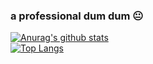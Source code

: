 ### a professional dum dum :neutral_face:

<!--
**csharpisez/csharpisez** is a ✨ _special_ ✨ repository because its `README.md` (this file) appears on your GitHub profile.

Here are some ideas to get you started:

- 🔭 I’m currently working on ...
- 🌱 I’m currently learning ...
- 👯 I’m looking to collaborate on ...
- 🤔 I’m looking for help with ...
- 💬 Ask me about ...
- 📫 How to reach me: ...
- 😄 Pronouns: ...
- ⚡ Fun fact: ...
-->
[![Anurag's github stats](https://github-readme-stats.vercel.app/api?username=csharpisez)](https://github.com/anuraghazra/github-readme-stats/theme-dark)\
[![Top Langs](https://github-readme-stats.vercel.app/api/top-langs/?username=csharpisez&layout=compact)](https://github.com/anuraghazra/github-readme-stats)
